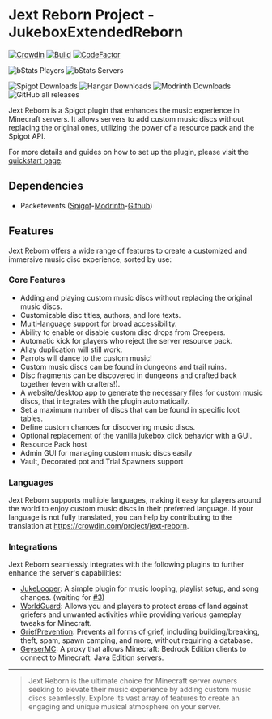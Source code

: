 # Jext Reborn Project - JukeboxExtendedReborn

[![Crowdin](https://badges.crowdin.net/jext-reborn/localized.svg)](https://crowdin.com/project/jext-reborn)
[![Build](https://github.com/spartacus04/jext-reborn/actions/workflows/gradle.yml/badge.svg?branch=master&event=push)](https://github.com/spartacus04/jext-reborn/actions/workflows/gradle.yml)
[![CodeFactor](https://www.codefactor.io/repository/github/spartacus04/jext-reborn/badge)](https://www.codefactor.io/repository/github/spartacus04/jext-reborn)

![bStats Players](https://img.shields.io/bstats/players/16571)
![bStats Servers](https://img.shields.io/bstats/servers/16571)

![Spigot Downloads](https://img.shields.io/spiget/downloads/103219?label=Spigot%20Downloads)
![Hangar Downloads](https://img.shields.io/hangar/dt/JukeboxExtendedReborn?label=Hangar%20downloads)
![Modrinth Downloads](https://img.shields.io/modrinth/dt/LRzd464N?label=Modrinth%20downloads&color=00cc00)
![GitHub all releases](https://img.shields.io/github/downloads/spartacus04/jext-reborn/total?label=Github%20downloads)

Jext Reborn is a Spigot plugin that enhances the music experience in Minecraft servers. It allows servers to add custom music discs without replacing the original ones, utilizing the power of a resource pack and the Spigot API.

For more details and guides on how to set up the plugin, please visit the [quickstart page](https://spartacus04.github.io/jext-reborn/docs/quick-start/).

## Dependencies

- Packetevents ([Spigot](https://www.spigotmc.org/resources/packetevents-api.80279/)-[Modrinth](https://modrinth.com/plugin/packetevents)-[Github](https://github.com/retrooper/packetevents))

## Features

Jext Reborn offers a wide range of features to create a customized and immersive music disc experience, sorted by use:

### Core Features

- Adding and playing custom music discs without replacing the original music discs.
- Customizable disc titles, authors, and lore texts.
- Multi-language support for broad accessibility.
- Ability to enable or disable custom disc drops from Creepers.
- Automatic kick for players who reject the server resource pack.
- Allay duplication will still work.
- Parrots will dance to the custom music!
- Custom music discs can be found in dungeons and trail ruins.
- Disc fragments can be discovered in dungeons and crafted back together (even with crafters!).
- A website/desktop app to generate the necessary files for custom music discs, that integrates with the plugin automatically.
- Set a maximum number of discs that can be found in specific loot tables.
- Define custom chances for discovering music discs.
- Optional replacement of the vanilla jukebox click behavior with a GUI.
- Resource Pack host
- Admin GUI for managing custom music discs easily
- Vault, Decorated pot and Trial Spawners support

### Languages

Jext Reborn supports multiple languages, making it easy for players around the world to enjoy custom music discs in their preferred language. If your language is not fully translated, you can help by contributing to the translation at https://crowdin.com/project/jext-reborn. 

### Integrations

Jext Reborn seamlessly integrates with the following plugins to further enhance the server's capabilities:

- [JukeLooper](https://www.spigotmc.org/resources/jukelooper.72895/): A simple plugin for music looping, playlist setup, and song changes. (waiting for [#3](https://gitlab.com/ranull/minecraft/jukelooper/-/merge_requests/3))
- [WorldGuard](https://dev.bukkit.org/projects/worldguard): Allows you and players to protect areas of land against griefers and unwanted activities while providing various gameplay tweaks for Minecraft.
- [GriefPrevention](https://www.spigotmc.org/resources/griefprevention.1884/): Prevents all forms of grief, including building/breaking, theft, spam, spawn camping, and more, without requiring a database.
- [GeyserMC](https://geysermc.org/): A proxy that allows Minecraft: Bedrock Edition clients to connect to Minecraft: Java Edition servers.

---

>Jext Reborn is the ultimate choice for Minecraft server owners seeking to elevate their music experience by adding custom music discs seamlessly. Explore its vast array of features to create an engaging and unique musical atmosphere on your server.
